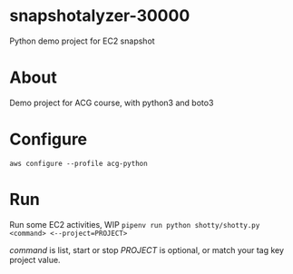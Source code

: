 # snapshotalyzer-30000
Python demo project for EC2 snapshot

# About
Demo project for ACG course, with python3 and boto3

# Configure
`aws configure --profile acg-python`

# Run
Run some EC2 activities, WIP
`pipenv run python shotty/shotty.py <command> <--project=PROJECT>`

*command* is list, start or stop
*PROJECT* is optional, or match your tag key project value.
